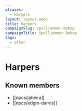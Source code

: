 ```yaml
---
aliases:
  - Harpers
layout: layout.webc
title: Harpers
campaignSlug: spelljammer-bebop
campaignTitle: Spelljammer Bebop
tags:
  - other
---
```

# Harpers
## Known members

- [[npcs/jaheira]]
- [[npcs/edgin-darvis]]
